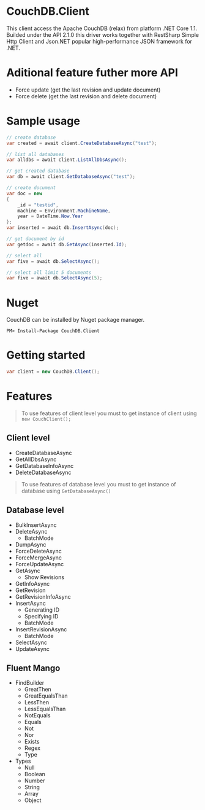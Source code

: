 # CouchDB.Client

This client access the Apache CouchDB (relax) from platform .NET Core 1.1. Builded under the API 2.1.0 this driver works together with RestSharp Simple Http Client and Json.NET popular high-performance JSON framework for .NET.

# Aditional feature futher more API

* Force update (get the last revision and update document)
* Force delete (get the last revision and delete document)

# Sample usage

```c#
// create database
var created = await client.CreateDatabaseAsync("test");

// list all databases
var alldbs = await client.ListAllDbsAsync();

// get created database
var db = await client.GetDatabaseAsync("test");

// create document
var doc = new
{
    _id = "testid",
    machine = Environment.MachineName,
    year = DateTime.Now.Year
};
var inserted = await db.InsertAsync(doc);

// get document by id
var getdoc = await db.GetAsync(inserted.Id);

// select all
var five = await db.SelectAsync();

// select all limit 5 documents
var five = await db.SelectAsync(5);
```

# Nuget

CouchDB can be installed by Nuget package manager.

```
PM> Install-Package CouchDB.Client
```

# Getting started

```c#
var client = new CouchDB.Client();

```

# Features

> To use features of client level you must to get instance of client using `new CouchClient();`

## Client level
- CreateDatabaseAsync
- GetAllDbsAsync
- GetDatabaseInfoAsync
- DeleteDatabaseAsync

> To use features of database level you must to get instance of database using `GetDatabaseAsync()`

## Database level
- BulkInsertAsync
- DeleteAsync
  - BatchMode
- DumpAsync
- ForceDeleteAsync
- ForceMergeAsync
- ForceUpdateAsync 
- GetAsync
  -  Show Revisions
- GetInfoAsync
- GetRevision
- GetRevisionInfoAsync
- InsertAsync
  - Generating ID
  - Specifying ID
  - BatchMode
- InsertRevisionAsync
  - BatchMode
- SelectAsync
- UpdateAsync

## Fluent Mango

- FindBuilder
  - GreatThen
  - GreatEqualsThan
  - LessThen
  - LessEqualsThan
  - NotEquals
  - Equals
  - Not
  - Nor
  - Exists
  - Regex
  - Type
- Types
  - Null
  - Boolean
  - Number
  - String
  - Array
  - Object
